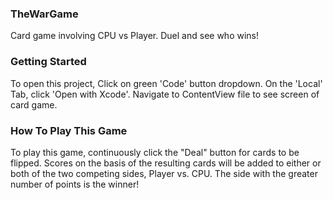 ### TheWarGame
Card game involving CPU vs Player. Duel and see who wins!

### Getting Started 
To open this project, 
Click on green 'Code' button dropdown. 
On the 'Local' Tab, click 'Open with Xcode'. 
Navigate to ContentView file to see screen of card game.

### How To Play This Game
To play this game, continuously click the "Deal" button for cards to be flipped. Scores on the basis of the resulting cards will be added to either or both of the two competing sides, Player vs. CPU. The side with the greater number of points is the winner!
